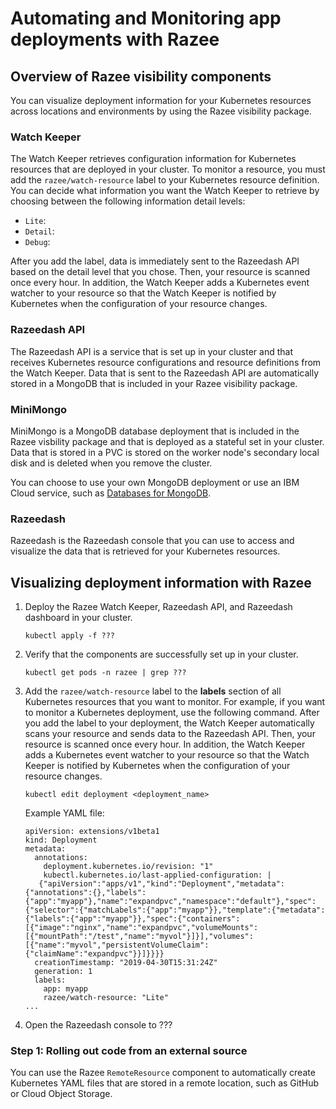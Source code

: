 # Automating and Monitoring app deployments with Razee

## Overview of Razee visibility components
You can visualize deployment information for your Kubernetes resources across locations and environments by using the Razee visibility package. 

### Watch Keeper

The Watch Keeper retrieves configuration information for Kubernetes resources that are deployed in your cluster. To monitor a resource, you must add the `razee/watch-resource` label to your Kubernetes resource definition. You can decide what information you want the Watch Keeper to retrieve by choosing between the following information detail levels: 
- `Lite`: 
- `Detail`: 
- `Debug`: 

After you add the label, data is immediately sent to the Razeedash API based on the detail level that you chose. Then, your resource is scanned once every hour. In addition, the Watch Keeper adds a Kubernetes event watcher to your resource so that the Watch Keeper is notified by Kubernetes when the configuration of your resource changes. 

### Razeedash API

The Razeedash API is a service that is set up in your cluster and that receives Kubernetes resource configurations and resource definitions from the Watch Keeper. Data that is sent to the Razeedash API are automatically stored in a MongoDB that is included in your Razee visibility package. 

### MiniMongo

MiniMongo is a MongoDB database deployment that is included in the Razee visbility package and that is deployed as a stateful set in your cluster. Data that is stored in a PVC is stored on the worker node's secondary local disk and is deleted when you remove the cluster. 

You can choose to use your own MongoDB deployment or use an IBM Cloud service, such as [Databases for MongoDB](https://cloud.ibm.com/docs/services/databases-for-mongodb?topic=databases-for-mongodb-about). 

### Razeedash

Razeedash is the Razeedash console that you can use to access and visualize the data that is retrieved for your Kubernetes resources.


## Visualizing deployment information with Razee 

1. Deploy the Razee Watch Keeper, Razeedash API, and Razeedash dashboard in your cluster. 
   ```
   kubectl apply -f ???
   ```
   
2. Verify that the components are successfully set up in your cluster. 
   ```
   kubectl get pods -n razee | grep ???
   ```
   
3. Add the `razee/watch-resource` label to the **labels** section of all Kubernetes resources that you want to monitor. For example, if you want to monitor a Kubernetes deployment, use the following command. After you add the label to your deployment, the Watch Keeper automatically scans your resource and sends data to the Razeedash API. Then, your resource is scanned once every hour. In addition, the Watch Keeper adds a Kubernetes event watcher to your resource so that the Watch Keeper is notified by Kubernetes when the configuration of your resource changes. 
   ```
   kubectl edit deployment <deployment_name>
   ```
   
   Example YAML file: 
   ```
   apiVersion: extensions/v1beta1
   kind: Deployment
   metadata:
     annotations:
       deployment.kubernetes.io/revision: "1"
       kubectl.kubernetes.io/last-applied-configuration: |
      {"apiVersion":"apps/v1","kind":"Deployment","metadata":{"annotations":{},"labels":{"app":"myapp"},"name":"expandpvc","namespace":"default"},"spec":{"selector":{"matchLabels":{"app":"myapp"}},"template":{"metadata":{"labels":{"app":"myapp"}},"spec":{"containers":[{"image":"nginx","name":"expandpvc","volumeMounts":[{"mountPath":"/test","name":"myvol"}]}],"volumes":[{"name":"myvol","persistentVolumeClaim":{"claimName":"expandpvc"}}]}}}}
     creationTimestamp: "2019-04-30T15:31:24Z"
     generation: 1
     labels:
       app: myapp
       razee/watch-resource: "Lite"
   ...
   ```

4. Open the Razeedash console to ???


### Step 1: Rolling out code from an external source

You can use the Razee `RemoteResource` component to automatically create Kubernetes YAML files that are stored in a remote location, such as GitHub or Cloud Object Storage. 
